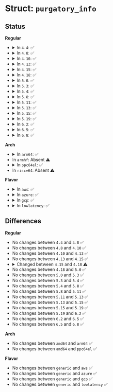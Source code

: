 # Struct: <code>purgatory_info</code>

## Status
<b>Regular</b>
<ul>
<li>
<details>
<summary>In <code>4.4</code>: ✅</summary>

```c
struct purgatory_info {
    Elf64_Ehdr *ehdr;
    Elf64_Shdr *sechdrs;
    void *purgatory_buf;
    long unsigned int purgatory_load_addr;
};
```
</details>
</li>
<li>
<details>
<summary>In <code>4.8</code>: ✅</summary>

```c
struct purgatory_info {
    Elf64_Ehdr *ehdr;
    Elf64_Shdr *sechdrs;
    void *purgatory_buf;
    long unsigned int purgatory_load_addr;
};
```
</details>
</li>
<li>
<details>
<summary>In <code>4.10</code>: ✅</summary>

```c
struct purgatory_info {
    Elf64_Ehdr *ehdr;
    Elf64_Shdr *sechdrs;
    void *purgatory_buf;
    long unsigned int purgatory_load_addr;
};
```
</details>
</li>
<li>
<details>
<summary>In <code>4.13</code>: ✅</summary>

```c
struct purgatory_info {
    Elf64_Ehdr *ehdr;
    Elf64_Shdr *sechdrs;
    void *purgatory_buf;
    long unsigned int purgatory_load_addr;
};
```
</details>
</li>
<li>
<details>
<summary>In <code>4.15</code>: ✅</summary>

```c
struct purgatory_info {
    Elf64_Ehdr *ehdr;
    Elf64_Shdr *sechdrs;
    void *purgatory_buf;
    long unsigned int purgatory_load_addr;
};
```
</details>
</li>
<li>
<details>
<summary>In <code>4.18</code>: ✅</summary>

```c
struct purgatory_info {
    const Elf64_Ehdr *ehdr;
    Elf64_Shdr *sechdrs;
    void *purgatory_buf;
};
```
</details>
</li>
<li>
<details>
<summary>In <code>5.0</code>: ✅</summary>

```c
struct purgatory_info {
    const Elf64_Ehdr *ehdr;
    Elf64_Shdr *sechdrs;
    void *purgatory_buf;
};
```
</details>
</li>
<li>
<details>
<summary>In <code>5.3</code>: ✅</summary>

```c
struct purgatory_info {
    const Elf64_Ehdr *ehdr;
    Elf64_Shdr *sechdrs;
    void *purgatory_buf;
};
```
</details>
</li>
<li>
<details>
<summary>In <code>5.4</code>: ✅</summary>

```c
struct purgatory_info {
    const Elf64_Ehdr *ehdr;
    Elf64_Shdr *sechdrs;
    void *purgatory_buf;
};
```
</details>
</li>
<li>
<details>
<summary>In <code>5.8</code>: ✅</summary>

```c
struct purgatory_info {
    const Elf64_Ehdr *ehdr;
    Elf64_Shdr *sechdrs;
    void *purgatory_buf;
};
```
</details>
</li>
<li>
<details>
<summary>In <code>5.11</code>: ✅</summary>

```c
struct purgatory_info {
    const Elf64_Ehdr *ehdr;
    Elf64_Shdr *sechdrs;
    void *purgatory_buf;
};
```
</details>
</li>
<li>
<details>
<summary>In <code>5.13</code>: ✅</summary>

```c
struct purgatory_info {
    const Elf64_Ehdr *ehdr;
    Elf64_Shdr *sechdrs;
    void *purgatory_buf;
};
```
</details>
</li>
<li>
<details>
<summary>In <code>5.15</code>: ✅</summary>

```c
struct purgatory_info {
    const Elf64_Ehdr *ehdr;
    Elf64_Shdr *sechdrs;
    void *purgatory_buf;
};
```
</details>
</li>
<li>
<details>
<summary>In <code>5.19</code>: ✅</summary>

```c
struct purgatory_info {
    const Elf64_Ehdr *ehdr;
    Elf64_Shdr *sechdrs;
    void *purgatory_buf;
};
```
</details>
</li>
<li>
<details>
<summary>In <code>6.2</code>: ✅</summary>

```c
struct purgatory_info {
    const Elf64_Ehdr *ehdr;
    Elf64_Shdr *sechdrs;
    void *purgatory_buf;
};
```
</details>
</li>
<li>
<details>
<summary>In <code>6.5</code>: ✅</summary>

```c
struct purgatory_info {
    const Elf64_Ehdr *ehdr;
    Elf64_Shdr *sechdrs;
    void *purgatory_buf;
};
```
</details>
</li>
<li>
<details>
<summary>In <code>6.8</code>: ✅</summary>

```c
struct purgatory_info {
    const Elf64_Ehdr *ehdr;
    Elf64_Shdr *sechdrs;
    void *purgatory_buf;
};
```
</details>
</li>
</ul>
<b>Arch</b>
<ul>
<li>
<details>
<summary>In <code>arm64</code>: ✅</summary>

```c
struct purgatory_info {
    const Elf64_Ehdr *ehdr;
    Elf64_Shdr *sechdrs;
    void *purgatory_buf;
};
```
</details>
</li>
<li>
In <code>armhf</code>: Absent ⚠️
</li>
<li>
<details>
<summary>In <code>ppc64el</code>: ✅</summary>

```c
struct purgatory_info {
    const Elf64_Ehdr *ehdr;
    Elf64_Shdr *sechdrs;
    void *purgatory_buf;
};
```
</details>
</li>
<li>
In <code>riscv64</code>: Absent ⚠️
</li>
</ul>
<b>Flavor</b>
<ul>
<li>
<details>
<summary>In <code>aws</code>: ✅</summary>

```c
struct purgatory_info {
    const Elf64_Ehdr *ehdr;
    Elf64_Shdr *sechdrs;
    void *purgatory_buf;
};
```
</details>
</li>
<li>
<details>
<summary>In <code>azure</code>: ✅</summary>

```c
struct purgatory_info {
    const Elf64_Ehdr *ehdr;
    Elf64_Shdr *sechdrs;
    void *purgatory_buf;
};
```
</details>
</li>
<li>
<details>
<summary>In <code>gcp</code>: ✅</summary>

```c
struct purgatory_info {
    const Elf64_Ehdr *ehdr;
    Elf64_Shdr *sechdrs;
    void *purgatory_buf;
};
```
</details>
</li>
<li>
<details>
<summary>In <code>lowlatency</code>: ✅</summary>

```c
struct purgatory_info {
    const Elf64_Ehdr *ehdr;
    Elf64_Shdr *sechdrs;
    void *purgatory_buf;
};
```
</details>
</li>
</ul>

## Differences
<b>Regular</b>
<ul>
<li>
No changes between <code>4.4</code> and <code>4.8</code> ✅
</li>
<li>
No changes between <code>4.8</code> and <code>4.10</code> ✅
</li>
<li>
No changes between <code>4.10</code> and <code>4.13</code> ✅
</li>
<li>
No changes between <code>4.13</code> and <code>4.15</code> ✅
</li>
<li>
<details>
<summary>Changed between <code>4.15</code> and <code>4.18</code> ⚠️</summary>
<ul>
<li>
<b>Field removed. </b>
<code>long unsigned int purgatory_load_addr</code>
</li>
<li>
<b>Field type changed. </b>
<code>Elf64_Ehdr *ehdr</code> ➡️ <code>const Elf64_Ehdr *ehdr</code>
</li>
</ul>
</details>
</li>
<li>
No changes between <code>4.18</code> and <code>5.0</code> ✅
</li>
<li>
No changes between <code>5.0</code> and <code>5.3</code> ✅
</li>
<li>
No changes between <code>5.3</code> and <code>5.4</code> ✅
</li>
<li>
No changes between <code>5.4</code> and <code>5.8</code> ✅
</li>
<li>
No changes between <code>5.8</code> and <code>5.11</code> ✅
</li>
<li>
No changes between <code>5.11</code> and <code>5.13</code> ✅
</li>
<li>
No changes between <code>5.13</code> and <code>5.15</code> ✅
</li>
<li>
No changes between <code>5.15</code> and <code>5.19</code> ✅
</li>
<li>
No changes between <code>5.19</code> and <code>6.2</code> ✅
</li>
<li>
No changes between <code>6.2</code> and <code>6.5</code> ✅
</li>
<li>
No changes between <code>6.5</code> and <code>6.8</code> ✅
</li>
</ul>
<b>Arch</b>
<ul>
<li>
No changes between <code>amd64</code> and <code>arm64</code> ✅
</li>
<li>
No changes between <code>amd64</code> and <code>ppc64el</code> ✅
</li>
</ul>
<b>Flavor</b>
<ul>
<li>
No changes between <code>generic</code> and <code>aws</code> ✅
</li>
<li>
No changes between <code>generic</code> and <code>azure</code> ✅
</li>
<li>
No changes between <code>generic</code> and <code>gcp</code> ✅
</li>
<li>
No changes between <code>generic</code> and <code>lowlatency</code> ✅
</li>
</ul>
